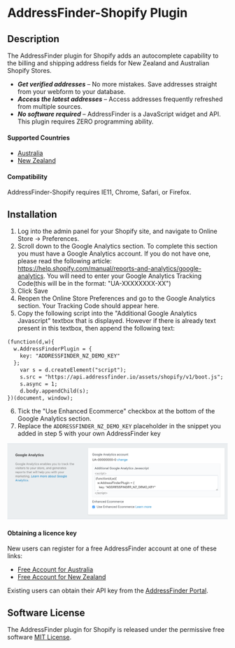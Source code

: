 # AddressFinder-Shopify Plugin

## Description
The AddressFinder plugin for Shopify adds an autocomplete capability to the billing and shipping address fields for New Zealand
and Australian Shopify Stores.

* ***Get verified addresses*** – No more mistakes. Save addresses straight from your
  webform to your database.
* ***Access the latest addresses*** – Access addresses frequently refreshed from
  multiple sources.
* ***No software required*** – AddressFinder is a JavaScript widget and API. This
  plugin requires ZERO programming ability.

#### Supported Countries

* [Australia](https://addressfinder.com.au/)
* [New Zealand](https://addressfinder.nz/)

#### Compatibility

AddressFinder-Shopify requires IE11, Chrome, Safari, or Firefox.

## Installation

1. Log into the admin panel for your Shopify site, and navigate to Online Store -> Preferences.
2. Scroll down to the Google Analytics section. To complete this section you must have a Google Analytics account. If you do not have one, please read the following article: https://help.shopify.com/manual/reports-and-analytics/google-analytics. You will need to enter your Google Analytics Tracking Code(this will be in the format: "UA-XXXXXXXX-XX")
3. Click Save
4. Reopen the Online Store Preferences and go to the Google Analytics section. Your Tracking Code should appear here.
5. Copy the following script into the "Additional Google Analytics Javascript" textbox that is displayed. However if there is already text present in this textbox, then append the following text:
```
(function(d,w){
  w.AddressFinderPlugin = {
    key: "ADDRESSFINDER_NZ_DEMO_KEY"
  };
    var s = d.createElement("script");
    s.src = "https://api.addressfinder.io/assets/shopify/v1/boot.js";
    s.async = 1;
    d.body.appendChild(s);
})(document, window);
```
6. Tick the "Use Enhanced Ecommerce" checkbox at the bottom of the Google Analytics section.
7. Replace the `ADDRESSFINDER_NZ_DEMO_KEY` placeholder in the snippet you added in step 5 with your own AddressFinder key

![Shopify Install](/assets/shopify-install.png)

#### Obtaining a licence key

New users can register for a free AddressFinder account at one of these links:
* [Free Account for Australia](https://portal.addressfinder.io/signup/au/free)
* [Free Account for New Zealand](https://portal.addressfinder.io/signup/nz/free)

Existing users can obtain their API key from the
[AddressFinder Portal](https://portal.addressfinder.io/).

## Software License

The AddressFinder plugin for Shopify is released under the permissive free software [MIT License](https://github.com/AbleTech/addressfinder-shopify/blob/master/LICENCE.md).
